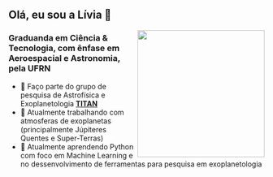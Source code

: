 ## Olá, eu sou a Lívia 👋

<img align="right" src="https://media1.tenor.com/m/_vqZn008e0MAAAAd/starry-night-clouds.gif" width="250"/>

### Graduanda em Ciência & Tecnologia, com ênfase em Aeroespacial e Astronomia, pela UFRN

- 🔭 Faço parte do grupo de pesquisa de Astrofísica e Exoplanetologia **[TITAN](https://github.com/titanufrn)**
- 🔭 Atualmente trabalhando com atmosferas de exoplanetas (principalmente Júpiteres Quentes e Super-Terras)
- 🔭 Atualmente aprendendo Python com foco em Machine Learning e no dessenvolvimento de ferramentas para pesquisa em exoplanetologia



<!--
---

#### Spotify Playing 🎧



---



**livmbs/livmbs** is a ✨ _special_ ✨ repository because its `README.md` (this file) appears on your GitHub profile.

Here are some ideas to get you started:

- 🔭 I’m currently working on ...
- 🌱 I’m currently learning ...
- 👯 I’m looking to collaborate on ...
- 🤔 I’m looking for help with ...
- 💬 Ask me about ...
- 📫 How to reach me: ...
- 😄 Pronouns: ...
- ⚡ Fun fact: ...
-->
